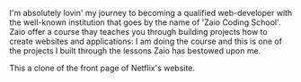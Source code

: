 I'm absolutely lovin' my journey to becoming a qualified web-developer with the well-known institution that goes by the name of 'Zaio Coding School'. Zaio offer a course thay teaches you through building projects how to create websites and applications: I am doing the course and this is one of the projects I built through the lessons Zaio has bestowed upon me.

This a clone of the front page of Netflix's website.
